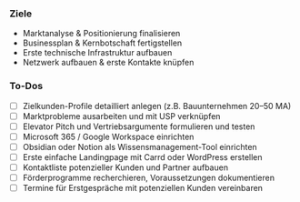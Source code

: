 

### Ziele
- Marktanalyse & Positionierung finalisieren
- Businessplan & Kernbotschaft fertigstellen
- Erste technische Infrastruktur aufbauen
- Netzwerk aufbauen & erste Kontakte knüpfen

### To-Dos
- [ ] Zielkunden-Profile detailliert anlegen (z.B. Bauunternehmen 20–50 MA)
- [ ] Marktprobleme ausarbeiten und mit USP verknüpfen
- [ ] Elevator Pitch und Vertriebsargumente formulieren und testen
- [ ] Microsoft 365 / Google Workspace einrichten
- [ ] Obsidian oder Notion als Wissensmanagement-Tool einrichten
- [ ] Erste einfache Landingpage mit Carrd oder WordPress erstellen
- [ ] Kontaktliste potenzieller Kunden und Partner aufbauen
- [ ] Förderprogramme recherchieren, Voraussetzungen dokumentieren
- [ ] Termine für Erstgespräche mit potenziellen Kunden vereinbaren
